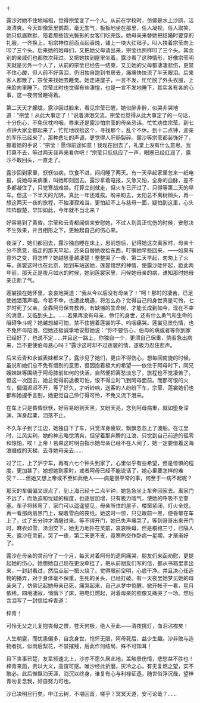     十 

   露沙对她不住地端相，觉得宗莹变了一个人。从前在学校时，仿佛是水上沙鸥，活泼清爽。今天却像笼里鹦鹉，毫无生气，板板地坐在那里，任人凝视，任人取笑，她只低眉默默，陪着那些钗光鬓影的女客们吃完饭。她母亲来替她把结婚时要穿的礼服，一齐换上。祖宗神位前面点起香烛，铺上一块大红毡子。叫人扶着宗莹向上叩了三个头。后来她的姑母们，又把她父母请出来，宗莹也照样叩了三个头。其余别的亲戚们也都依次拜过。又把她扶到屋里坐着。露沙看了这种情形，好像宗莹明天就是另外一个人了，从前的宗莹已经告一结束，又见她的父母都凄凄悲伤，更禁不住心酸，但人前不好落泪，仍旧独自跑到书房去，痛痛快快流了半天眼泪。后来客人都散了，宗莹来找她去睡觉。她走进屋子，一言不发，忙忙脱了外头衣服，上床脸向里睡下。宗莹此时也觉得有些凄惶，也是一言不发地睡下，其实各有各的心事，这一夜何曾睡得着。

   第二天天才朦胧，露沙回过脸来，看见宗莹已醒。她似醉非醉，似哭非哭地道：“宗莹！从此大事定了！”说着涕泪交流。宗莹也觉得从此大事定了的一句话，十分伤心，不免伏枕呜咽。唇来还是露沙怕宗莹的母亲忌讳，忙忙劝住宗莹。到七点钟大家全都起来了，忙忙地收拾这个，寻找那个，乱个不休。到十二点钟，迎亲的军乐已经来了，那种悲壮的声调，更觉得人肝肠裂碎。露沙等宗莹都装饰好了，握着她的手说：“宗莹！愿你前途如意！我现在回去了，礼堂上没有什么意思，我打算不去，等过两天我再来看你吧！”宗莹只低低应了一声，眼圈已经红润了，露沙不敢回头，一直走了。

   露沙回到家里，恹恹似病，饮食不进，闷闷睡了两天。有一天早起家里忽来一纸电报，说她母亲病重，叫她即刻回去。露沙拿着电报，又急又怕，全身的血脉，差不多都凝住了，只觉寒战难禁。打算立刻就走，但火车已开过了，只得等第二天的早车。但这一下半天的光阴，真比一年还难挨。盼来盼去，太阳总不离树梢头，再一想这两天一夜的旅程，不独凄寂难当，更怕赶不上与慈母一面，疑怕到这里，心头阵阵酸楚，早知如此，今年就不当北来？

   好容易到了黄昏。宗莹和云青都闻信来安慰她，不过人到真正忧伤的时候，安慰决不生效果，并且相形之下，更触起自己的伤心来。

   夜深了，她们都回去，露沙独自睡在床上，思前想后，记得她这次离家时，母亲十分不愿意，临走的那天早起，还亲自替她收拾东西，叮嘱她早些回来，——如果有意外之变，将怎样？她越思量越凄楚！整整哭了一夜，第二天早起，匆匆上了火车。莲裳这时也在北京，她到车站送她，莲裳愔然的神情，使露沙陡怀起，距此两年前，那天正是夜月如水的时候，她到莲裳家里，问候她母亲的病，谁知那时她母亲正断了气。

   莲裳投在她怀里，哀哀地哭道：“我从今以后没有母亲了！”呵！那时的凄苦，已足使她泪落声咽。今若不幸，也遭此境遇，将怎么办？觉得自己的身世真是可怜，七岁时死了父亲，全靠阿母保育教养。有缺憾的生命树，才能长成到如今，现在不幸的消息，又临到头上。……若果再没有母亲，伶仃的身世，还有什么勇气和生命的阻碍争斗呢？她越想越可怕，禁不住握着莲裳的手、呜咽痛哭。莲裳见景伤情，也不免怀母陪泪，但她还极诚挚地安慰她说：“你不要伤心，伯母的病或者等你到家已经好了，也说不定……并且这一路上，你独自一个，更须自己保重，倘若急出病来，岂不更使伯母悬心吗？”露沙这时却不过莲裳的情，遂极力忍住悲声。

   后来云青和永诚表妹都来了。露沙见了她们，更由不得伤心，想每回南旋的时候，虽说和她们总不免有惜别的意思，但因抱着极大的希望——依依于阿母时下，同兄嫂妹妹等围绕于阿母膝前如何的快活，自然便把离愁淡忘了，旅程也不觉凄苦了。但这一次回去，她总觉得前途极可怕，恨不得立时飞到阿母面前。而那可恨的火车，偏偏迟迟不开，等了好久，才听铃响，送客的人纷纷下车，宗莹、莲裳她们也都和她握手言别，她更觉自己伶仃得可怜，不免又流下泪来。

   在车上只是昏昏恹恹，好容易盼到天黑，又盼天亮，念到阿母病重，就如堕身深渊，浑身起栗，泪落不止。

   不久车子到了江边，她独自下了车，只觉浑身疲软，飘飘忽忽上了渡船。在江里时，江风尖利，她的神志略觉清爽，但望着那奔腾的江浪，只觉到自己前途的孤零和惊怕，唉！上帝！若果这时明白指示她母亲已经不在人间了，她一定要借着这海浪缀成的天梯，去寻她母亲去……

   过了江，上了沪宁车，再有六七个钟头到家了，心里似乎有些希望，但是惊惧的程度，更加甚了，她想她到家时，或者阿母已经不能说话了，她心里要怎样的难受？……但她又想上帝或不至如此绝人——病是很平常的事，何至于一病不起呢？

   那天的车偏偏又误点了，到上海已经十二点半钟，她急急坐上车奔回家去。离家门不远了，而急迫和忧疑的程度，也逐层加增，只有极力嘘气，使她的呼吸不至奎塞。车子将转弯了，家门可以遥遥望见，母亲所住的屋子，楼窗紧闭，灯火全熄，再一看那两扇黑门上，糊着雪白的丧纸。她这时一惊，只见眼前一黑，便昏晕在车上了，过了五分钟才清醒过来。等不得开门，她已失声痛哭了。等到哥哥出来开门时，麻衣如雪，涕泪交下，她无力地扑在灵前，哀哀唤母，但是桐棺三寸，已隔人天。露沙在灵前。哭了一夜，第二天更不支，竟寒热交作卧病一星期，才渐渐好了。

   露沙在母亲的灵前守了一个月，每天对着阿母的遗照痛哭，朋友们来函劝慰，更提起她的伤心。她想她自己现在更没牵挂了，把从前朋友们写的信，都从书箱里拿出来，一封封看过，然后点起一把火烧了。觉得眼前空明，心底干净。并且决心任造物的播弄，对于身体毫不保重，生死的关头，已经打破。有一天夜里她梦见她的母亲来了，仿佛记起她母亲已死，痛哭起来，自己从梦中惊醒。掀开帐子一看，星月依稀，四境凄寂，悄悄下了床，把电灯燃起，对着母亲的照像又痛哭了一场。然后含泪写了一封信给梓青道：

   梓青！

   可怜无父之儿复抱丧母之恨，苍天何极，绝人至此——清夜挑灯，血泪沾襟矣！

   人生朝露，而忧患偏多，自念身世，怆怀无限，阿母死后，益少生趣。沙非敢与造物者抗，似雨后梨花，不禁摧残，后此作何结局，殊不可知耳！

   目下丧事已楚，友辈频速北上，沙亦不愿久居此地，盖触景伤情，悲愁益不胜也！梓青来函，责以大义，高谊可感。唯沙经此折磨，灰冷之心，有无复燃之望，实不敢必。此后惟飘泊天涯，消沉以终身，谁复有心与利禄征逐，随世俗浮沉哉，望梓青勿复念我，好自努力可也。

   沙已决明旦行矣。申江云树，不堪回首，嗟乎？冥冥天道，安可论哉？……


